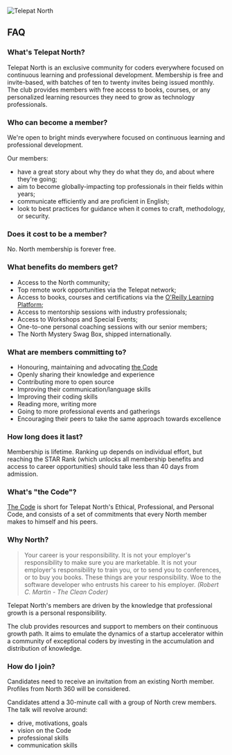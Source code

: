 
![Telepat North](https://i.imgur.com/xEgtk4M.png)

## FAQ

### What's Telepat North?
Telepat North is an exclusive community for coders everywhere focused on continuous learning and professional development. Membership is free and invite-based, with batches of ten to twenty invites being issued monthly. The club provides members with free access to books, courses, or any personalized learning resources they need to grow as technology professionals.
            
### Who can become a member?
We're open to bright minds everywhere focused on continuous learning and professional development.

Our members:
- have a great story about why they do what they do, and about where they're going;
- aim to become globally-impacting top professionals in their fields within years;
- communicate efficiently and are proficient in English;
- look to best practices for guidance when it comes to craft, methodology, or security.

### Does it cost to be a member?
No. North membership is forever free.

### What benefits do members get?
- Access to the North community;
- Top remote work opportunities via the Telepat network;
- Access to books, courses and certifications via the [O'Reilly Learning Platform](https://www.oreilly.com/online-learning/features.html);
- Access to mentorship sessions with industry professionals;
- Access to Workshops and Special Events;
- One-to-one personal coaching sessions with our senior members;
- The North Mystery Swag Box, shipped internationally.
    
### What are members committing to?
- Honouring, maintaining and advocating [the Code](https://github.com/telepat-io/code)
- Openly sharing their knowledge and experience
- Contributing more to open source
- Improving their communication/language skills
- Improving their coding skills
- Reading more, writing more
- Going to more professional events and gatherings
- Encouraging their peers to take the same approach towards excellence

### How long does it last?
Membership is lifetime. Ranking up depends on individual effort, but reaching the STAR Rank (which unlocks all membership benefits and access to career opportunities) should take less than 40 days from admission.

### What's "the Code"?
[The Code](https://github.com/telepat-io/code) is short for Telepat North's Ethical, Professional, and Personal Code, and consists of a set of commitments that every North member makes to himself and his peers.

### Why North?
> Your career is your responsibility. It is not your employer's responsibility to make sure you are marketable. It is not your employer's responsibility to train you, or to send you to conferences, or to buy you books. These things are your responsibility. Woe to the software developer who entrusts his career to his employer. *(Robert C. Martin - The Clean Coder)*

Telepat North's members are driven by the knowledge that professional growth is a personal responsibility.

The club provides resources and support to members on their continuous growth path. It aims to emulate the dynamics of a startup accelerator within a community of exceptional coders by investing in the accumulation and distribution of knowledge.

### How do I join?
Candidates need to receive an invitation from an existing North member. Profiles from North 360 will be considered.

Candidates attend a 30-minute call with a group of North crew members. The talk will revolve around:
- drive, motivations, goals
- vision on the Code
- professional skills
- communication skills
